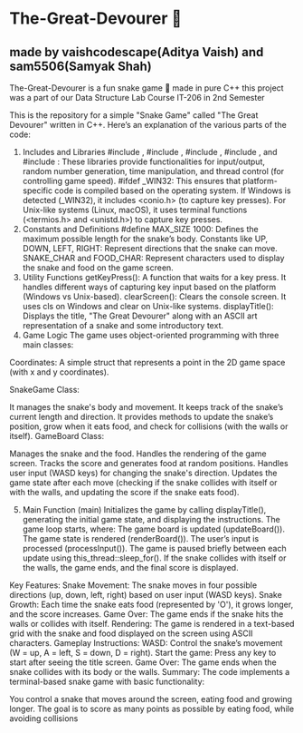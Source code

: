 # The-Great-Devourer 🐍
## made by vaishcodescape(Aditya Vaish) and sam5506(Samyak Shah)

The-Great-Devourer is a fun snake game 🐍 made in pure C++
this project was a part of our Data Structure Lab Course IT-206 in 2nd Semester

This is the repository for a simple "Snake Game" called "The Great Devourer" written in C++. Here’s an explanation of the various parts of the code:

1. Includes and Libraries
#include <iostream>, #include <cstdlib>, #include <ctime>, #include <thread>, and #include <chrono>: These libraries provide functionalities for input/output, random number generation, time manipulation, and thread control (for controlling game speed).
#ifdef _WIN32: This ensures that platform-specific code is compiled based on the operating system. If Windows is detected (_WIN32), it includes <conio.h> (to capture key presses). For Unix-like systems (Linux, macOS), it uses terminal functions (<termios.h> and <unistd.h>) to capture key presses.
2. Constants and Definitions
#define MAX_SIZE 1000: Defines the maximum possible length for the snake’s body.
Constants like UP, DOWN, LEFT, RIGHT: Represent directions that the snake can move.
SNAKE_CHAR and FOOD_CHAR: Represent characters used to display the snake and food on the game screen.
3. Utility Functions
getKeyPress(): A function that waits for a key press. It handles different ways of capturing key input based on the platform (Windows vs Unix-based).
clearScreen(): Clears the console screen. It uses cls on Windows and clear on Unix-like systems.
displayTitle(): Displays the title, "The Great Devourer" along with an ASCII art representation of a snake and some introductory text.
4. Game Logic
The game uses object-oriented programming with three main classes:

Coordinates: A simple struct that represents a point in the 2D game space (with x and y coordinates).

SnakeGame Class:

It manages the snake's body and movement.
It keeps track of the snake’s current length and direction.
It provides methods to update the snake’s position, grow when it eats food, and check for collisions (with the walls or itself).
GameBoard Class:

Manages the snake and the food.
Handles the rendering of the game screen.
Tracks the score and generates food at random positions.
Handles user input (WASD keys) for changing the snake's direction.
Updates the game state after each move (checking if the snake collides with itself or with the walls, and updating the score if the snake eats food).

5. Main Function (main)
Initializes the game by calling displayTitle(), generating the initial game state, and displaying the instructions.
The game loop starts, where:
The game board is updated (updateBoard()).
The game state is rendered (renderBoard()).
The user’s input is processed (processInput()).
The game is paused briefly between each update using this_thread::sleep_for().
If the snake collides with itself or the walls, the game ends, and the final score is displayed.

Key Features:
Snake Movement: The snake moves in four possible directions (up, down, left, right) based on user input (WASD keys).
Snake Growth: Each time the snake eats food (represented by 'O'), it grows longer, and the score increases.
Game Over: The game ends if the snake hits the walls or collides with itself.
Rendering: The game is rendered in a text-based grid with the snake and food displayed on the screen using ASCII characters.
Gameplay Instructions:
WASD: Control the snake’s movement (W = up, A = left, S = down, D = right).
Start the game: Press any key to start after seeing the title screen.
Game Over: The game ends when the snake collides with its body or the walls.
Summary:
The code implements a terminal-based snake game with basic functionality:

You control a snake that moves around the screen, eating food and growing longer.
The goal is to score as many points as possible by eating food, while avoiding collisions
